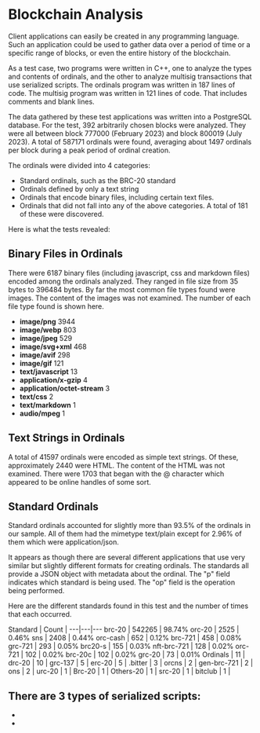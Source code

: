 # Blockchain Analysis

Client applications can easily be created in any programming language.
Such an application could be used to gather data over a period of time or a specific range of blocks, or even the entire history of the blockchain.

As a test case, two programs were written in C++, one to analyze the types and contents of ordinals, and the other to analyze multisig transactions that use serialized scripts.
The ordinals program was written in 187 lines of code. The multisig program was written in 121 lines of code. That includes comments and blank lines.

The data gathered by these test applications was written into a PostgreSQL database.
For the test, 392 arbitrarily chosen blocks were analyzed. They were all between block 777000 (February 2023) and block 800019 (July 2023).
A total of 587171 ordinals were found, averaging about 1497 ordinals per block during a peak period of ordinal creation.

The ordinals were divided into 4 categories:
- Standard ordinals, such as the BRC-20 standard
- Ordinals defined by only a text string
- Ordinals that encode binary files, including certain text files.
- Ordinals that did not fall into any of the above categories. A total of 181 of these were discovered.

Here is what the tests revealed:

## Binary Files in Ordinals

There were 6187 binary files (including javascript, css and markdown files) encoded among the ordinals analyzed. They ranged in file size from 35 bytes to 396484 bytes.
By far the most common file types found were images. The content of the images was not examined.
The number of each file type found is shown here.

- **image/png** 3944
- **image/webp** 803
- **image/jpeg** 529
- **image/svg+xml** 468
- **image/avif** 298
- **image/gif** 121
- **text/javascript** 13
- **application/x-gzip** 4
- **application/octet-stream** 3
- **text/css** 2
- **text/markdown** 1
- **audio/mpeg** 1

## Text Strings in Ordinals

A total of 41597 ordinals were encoded as simple text strings. Of these, approximately 2440 were HTML. The content of the HTML was not examined.
There were 1703 that began with the @ character which appeared to be online handles of some sort.

## Standard Ordinals

Standard ordinals accounted for slightly more than 93.5% of the ordinals in our sample.
All of them had the mimetype text/plain except for 2.96% of them which were application/json.

It appears as though there are several different applications that use very similar but slightly different formats for creating ordinals.
The standards all provide a JSON object with metadata about the ordinal. The "p" field indicates which standard is being used. The "op" field is the operation being performed.

Here are the different standards found in this test and the number of times that each occurred.

Standard | Count | 
---|---|---
brc-20 | 542265 | 98.74%
orc-20 | 2525 | 0.46%
sns | 2408 | 0.44%
orc-cash | 652 | 0.12%
brc-721 | 458 | 0.08%
grc-721 | 293 | 0.05%
brc20-s | 155 | 0.03%
nft-brc-721 | 128 | 0.02%
orc-721 | 102 | 0.02%
brc-20c | 102 | 0.02%
grc-20 | 73 | 0.01%
Ordinals | 11 | 
drc-20 | 10 | 
grc-137 | 5 | 
erc-20 | 5 | 
.bitter | 3 | 
orcns | 2 | 
gen-brc-721 | 2 | 
ons | 2 | 
urc-20 | 1 | 
Brc-20 | 1 | 
Others-20 | 1 | 
src-20 | 1 | 
bitclub | 1 | 


There are 3 types of serialized scripts:
- 
- 
- 


